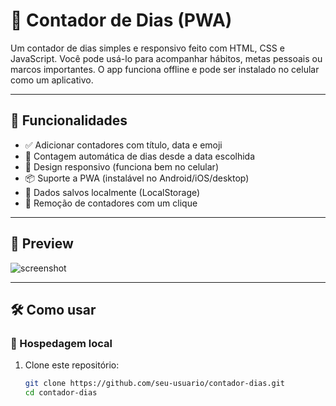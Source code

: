 # 📅 Contador de Dias (PWA)

Um contador de dias simples e responsivo feito com HTML, CSS e JavaScript. Você pode usá-lo para acompanhar hábitos, metas pessoais ou marcos importantes. O app funciona offline e pode ser instalado no celular como um aplicativo.

---

## 🚀 Funcionalidades

- ✅ Adicionar contadores com título, data e emoji
- 🔄 Contagem automática de dias desde a data escolhida
- 📱 Design responsivo (funciona bem no celular)
- 📦 Suporte a PWA (instalável no Android/iOS/desktop)
- 💾 Dados salvos localmente (LocalStorage)
- 🧼 Remoção de contadores com um clique

---

## 📸 Preview

![screenshot](https://user-images.githubusercontent.com/seu-usuario/seu-repo/imagem-preview.png)

---

## 🛠️ Como usar

### 📡 Hospedagem local

1. Clone este repositório:
   ```bash
   git clone https://github.com/seu-usuario/contador-dias.git
   cd contador-dias
   ```